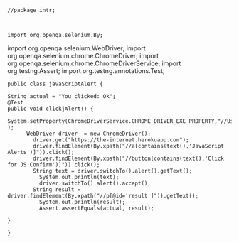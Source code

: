 	//package intr;
	
	
	
	import org.openqa.selenium.By;
  import org.openqa.selenium.WebDriver;
  import org.openqa.selenium.chrome.ChromeDriver;
	import org.openqa.selenium.chrome.ChromeDriverService;
	import org.testng.Assert;
	import org.testng.annotations.Test;
	
	public class javaScriptAlert {
	
	String actual = "You clicked: Ok";
	@Test
	public void clickjAlert() {
	
	System.setProperty(ChromeDriverService.CHROME_DRIVER_EXE_PROPERTY,"//Users//sachinkhera//Downloads//chromedriver" );
	      WebDriver driver  = new ChromeDriver();
	        driver.get("https://the-internet.herokuapp.com");
	        driver.findElement(By.xpath("//a[contains(text(),'JavaScript Alerts')]")).click();
	        driver.findElement(By.xpath("//button[contains(text(),'Click for JS Confirm')]")).click();
	        String text = driver.switchTo().alert().getText();
	          System.out.println(text);
	          driver.switchTo().alert().accept();
	        String result = driver.findElement(By.xpath("//p[@id='result']")).getText();
	          System.out.println(result);
	          Assert.assertEquals(actual, result);
	
	}
	
	}


